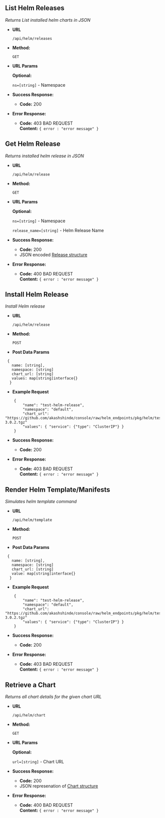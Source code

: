 **List Helm Releases**
----
  _Returns List installed helm charts in JSON_

* **URL**

     `/api/helm/releases`

* **Method:**
  
  `GET` 
  
*  **URL Params**

   **Optional:**
 
   `ns=[string]` - Namespace

* **Success Response:**
  
  * **Code:** 200 <br />
 
* **Error Response:**

  * **Code:** 403 BAD REQUEST <br />
    **Content:** `{ error : "error message" }`


**Get Helm Release**
----
  _Returns installed helm release in JSON_

* **URL**

     `/api/helm/release`

* **Method:**
  
  `GET` 
  
*  **URL Params**

   **Optional:**
 
   `ns=[string]` - Namespace
   
   `release_name=[string]` - Helm Release Name

* **Success Response:**
  
  * **Code:** 200 <br />
  * JSON encoded [Release structure](https://github.com/helm/helm/blob/master/pkg/release/release.go#L22)
 
* **Error Response:**

  * **Code:** 400 BAD REQUEST <br />
    **Content:** `{ error : "error message" }`


**Install Helm Release**
----
  _Install Helm release_

* **URL**

    `/api/helm/release`

* **Method:**
  
  `POST` 
  
*  **Post Data Params**

```
 {
   name: [string],
   namespace: [string]
   chart_url: [string]
   values: map[string]interface{}
  }
```

*  **Example Request**
```
    {
    	"name": "test-helm-release",
    	"namespace": "default",
    	"chart_url": "https://github.com/akashshinde/console/raw/helm_endpoints/pkg/helm/testdata/influxdb-3.0.2.tgz"
        "values": { "service": {"type": "ClusterIP"} }
    }
```

* **Success Response:**
  
  * **Code:** 200 <br />
 
* **Error Response:**

  * **Code:** 403 BAD REQUEST <br />
    **Content:** `{ error : "error message" }`

**Render Helm Template/Manifests**
----

  _Simulates helm template command_

* **URL**

    `/api/helm/template`

* **Method:**
  
  `POST` 
  
*  **Post Data Params**

```
 {
   name: [string],
   namespace: [string]
   chart_url: [string]
   value: map[string]interface{}
  }
```

*  **Example Request**
```
    {
    	"name": "test-helm-release",
    	"namespace": "default",
    	"chart_url": "https://github.com/akashshinde/console/raw/helm_endpoints/pkg/helm/testdata/influxdb-3.0.2.tgz"
        "values": { "service": {"type": "ClusterIP"} }
    }
```

* **Success Response:**
  
  * **Code:** 200 <br />
 
* **Error Response:**

  * **Code:** 403 BAD REQUEST <br />
    **Content:** `{ error : "error message" }`

**Retrieve a Chart**
----

_Returns all chart details for the given chart URL_

* **URL**

    `/api/helm/chart`

* **Method:**
  
  `GET` 

*  **URL Params**

   **Optional:**
 
   `url=[string]` - Chart URL

* **Success Response:**
  
  * **Code:** 200 <br />
  * JSON represenation of [Chart structure](https://github.com/helm/helm/blob/master/pkg/chart/chart.go#L31)
 
* **Error Response:**

  * **Code:** 400 BAD REQUEST <br />
    **Content:** `{ error : "error message" }`
